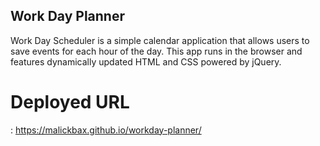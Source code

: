 ## Work Day Planner
Work Day Scheduler is a simple calendar application that allows users to save events for each hour of the day. This app runs  in the browser and features dynamically updated HTML and CSS powered by jQuery.

# Deployed URL
: https://malickbax.github.io/workday-planner/
